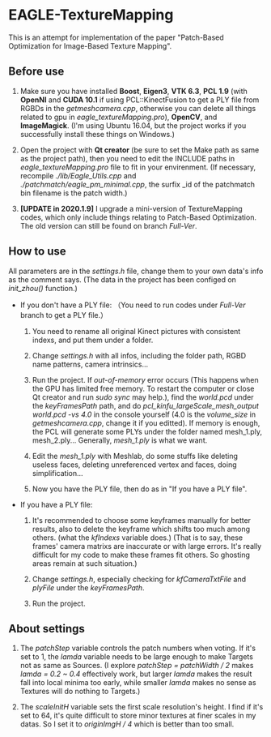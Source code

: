 # EAGLE-TextureMapping

This is an attempt for implementation of the paper "Patch-Based Optimization for Image-Based Texture Mapping".

## Before use

1. Make sure you have installed **Boost**, **Eigen3**, **VTK 6.3**, **PCL 1.9** (with **OpenNI** and **CUDA 10.1** if using PCL::KinectFusion to get a PLY file from RGBDs in the _getmeshcamera.cpp_, otherwise you can delete all things related to gpu in _eagle_textureMapping.pro_), **OpenCV**, and **ImageMagick**.
   (I'm using Ubuntu 16.04, but the project works if you successfully install these things on Windows.)

2. Open the project with **Qt creator** (be sure to set the Make path as same as the project path), then you need to edit the INCLUDE paths in _eagle_textureMapping.pro_ file to fit in your envirenment.
   (If necessary, recompile _./lib/Eagle_Utils.cpp_ and _./patchmatch/eagle_pm_minimal.cpp_, the surfix \_id of the patchmatch bin filename is the patch width.)

3. **[UPDATE in 2020.1.9]** I upgrade a mini-version of TextureMapping codes, which only include things relating to Patch-Based Optimization. The old version can still be found on branch _Full-Ver_.

## How to use

All parameters are in the _settings.h_ file, change them to your own data's info as the comment says.
   (The data in the project has been configed on _init_zhou()_ function.)

- If you don't have a PLY file:
  （You need to run codes under _Full-Ver_ branch to get a PLY file.）

  1. You need to rename all original Kinect pictures with consistent indexs, and put them under a folder.

  2. Change _settings.h_ with all infos, including the folder path, RGBD name patterns, camera intrinsics...

  3. Run the project. If _out-of-memory_ error occurs (This happens when the GPU has limited free memory. To restart the computer or close Qt creator and run _sudo sync_ may help.), find the _world.pcd_ under the _keyFramesPath_ path, and do _pcl_kinfu_largeScale_mesh_output world.pcd -vs 4.0_ in the console yourself (4.0 is the _volume_size_ in _getmeshcamera.cpp_, change it if you editted). If memory is enough, the PCL will generate some PLYs under the folder named mesh_1.ply, mesh_2.ply... Generally, _mesh_1.ply_ is what we want.

  4. Edit the _mesh_1.ply_ with Meshlab, do some stuffs like deleting useless faces, deleting unreferenced vertex and faces, doing simplification...

  5. Now you have the PLY file, then do as in "If you have a PLY file".

- If you have a PLY file:

  1. It's recommended to choose some keyframes manually for better results, also to delete the keyframe which shifts too much among others. (what the _kfIndexs_ variable does.)
     (That is to say, these frames' camera matrixs are inaccurate or with large errors. It's really difficult for my code to make these frames fit others. So ghosting areas remain at such situation.)

  2. Change _settings.h_, especially checking for _kfCameraTxtFile_ and _plyFile_ under the _keyFramesPath_.
  
  3. Run the project.

## About settings

1. The _patchStep_ variable controls the patch numbers when voting. If it's set to 1, the _lamda_ variable needs to be large enough to make Targets not as same as Sources.
   (I explore _patchStep = patchWidth / 2_ makes _lamda = 0.2 ~ 0.4_ effectively work, but larger _lamda_ makes the result fall into local minima too early, while smaller _lamda_ makes no sense as Textures will do nothing to Targets.)

2. The _scaleInitH_ variable sets the first scale resolution's height. I find if it's set to 64, it's quite difficult to store minor textures at finer scales in my datas. So I set it to _originImgH / 4_ which is better than too small.

